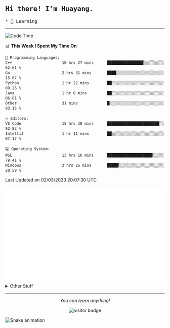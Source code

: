 <h2>
    <samp>Hi there! I'm Huayang.</samp>
</h2>
<p>
    <samp>
        * 🧐 Learning
    </samp>
</p>

<hr>

<!--START_SECTION:waka-->
![Code Time](http://img.shields.io/badge/Code%20Time-470%20hrs-blue)

📊 **This Week I Spent My Time On** 

```text
💬 Programming Languages: 
C++                      10 hrs 27 mins      ████████████████░░░░░░░░░   62.61 % 
Go                       2 hrs 31 mins       ████░░░░░░░░░░░░░░░░░░░░░   15.07 % 
Python                   1 hr 22 mins        ██░░░░░░░░░░░░░░░░░░░░░░░   08.26 % 
Java                     1 hr 8 mins         ██░░░░░░░░░░░░░░░░░░░░░░░   06.81 % 
Other                    31 mins             █░░░░░░░░░░░░░░░░░░░░░░░░   03.15 % 

🔥 Editors: 
VS Code                  15 hrs 30 mins      ███████████████████████░░   92.83 % 
IntelliJ                 1 hr 11 mins        ██░░░░░░░░░░░░░░░░░░░░░░░   07.17 % 

💻 Operating System: 
WSL                      13 hrs 16 mins      ████████████████████░░░░░   79.41 % 
Windows                  3 hrs 26 mins       █████░░░░░░░░░░░░░░░░░░░░   20.59 % 
```


 Last Updated on 02/03/2023 20:07:30 UTC
<!--END_SECTION:waka-->

<picture>
    <img src="/github-metrics.svg" alt="github metrics" style='visibility:visible'>
</picture>

<details>
  <summary>Other Stuff</summary>
  <br />
<!--   
  <p align="left">
    <img height="180em" src="https://github-readme-streak-stats.herokuapp.com/?user=GuillaumeFalourd" />
    
  </p> -->

  * 🏆 Some GitHub statistical reports:
  
  <img width="100%" src="https://github-profile-trophy.vercel.app/?username=xmchxup&column=7">
  <p align="left">  
    <img height="180em" src="https://github-readme-stats.vercel.app/api?username=xmchxup&hide_border=true&show_icons=true&include_all_commits=true&bg_color=0,EC6C6C,FFD479,FFFC79,73FA79&theme=graywhite&locale=en" />
    <img height="180em" src="https://github-readme-stats.vercel.app/api/top-langs/?username=xmchxup&hide=css,scss,html&langs_count=8&hide_border=true&layout=compact&bg_color=0,73FA79,73FDFF,D783FF&theme=graywhite&locale=en" />
  </p>
  
  <img width="100%" src="https://github-profile-summary-cards.vercel.app/api/cards/profile-details?username=xmchxup&theme=github" />
 
</a>
</details>
<hr>
<p align="center">
    <i>You can learn anything!</i>
    <p align="center">
        <img src="https://visitor-badge.laobi.icu/badge?page_id=xmchxup" alt="visitor badge"/>       
    </p>
</p>

![Snake animation](https://github.com/XmchxUp/XmchxUp/blob/output/github-contribution-grid-snake.gif)


